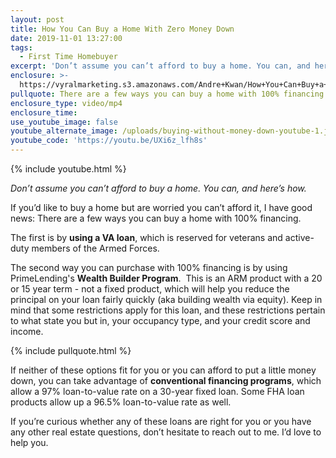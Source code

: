 ```yaml
---
layout: post
title: How You Can Buy a Home With Zero Money Down
date: 2019-11-01 13:27:00
tags:
  - First Time Homebuyer
excerpt: 'Don’t assume you can’t afford to buy a home. You can, and here’s how.'
enclosure: >-
  https://vyralmarketing.s3.amazonaws.com/Andre+Kwan/How+You+Can+Buy+a+Home+With+Zero+Money+Down.mp4
pullquote: There are a few ways you can buy a home with 100% financing.
enclosure_type: video/mp4
enclosure_time:
use_youtube_image: false
youtube_alternate_image: /uploads/buying-without-money-down-youtube-1.jpg
youtube_code: 'https://youtu.be/UXi6z_lfh8s'
---
```


{% include youtube.html %}

*Don’t assume you can’t afford to buy a home. You can, and here’s how.*

If you’d like to buy a home but are worried you can’t afford it, I have good news: There are a few ways you can buy a home with 100% financing.&nbsp;

The first is by **using a VA loan**, which is reserved for veterans and active-duty members of the Armed Forces.

The second way you can purchase with 100% financing is by using PrimeLending's&nbsp;**Wealth Builder Program**.&nbsp; This is an ARM product with a 20 or 15 year term - not a fixed product, which will help you reduce the principal on your loan fairly quickly (aka building wealth via equity). Keep in mind that some restrictions apply for this loan, and these restrictions pertain to what state you but in, your occupancy type, and your credit score and income.&nbsp;

{% include pullquote.html %}

If neither of these options fit for you or you can afford to put a little money down, you can take advantage of **conventional financing programs**, which allow a 97% loan-to-value rate on a 30-year fixed loan. Some FHA loan products allow up a 96.5% loan-to-value rate as well.

If you’re curious whether any of these loans are right for you or you have any other real estate questions, don’t hesitate to reach out to me. I’d love to help you.